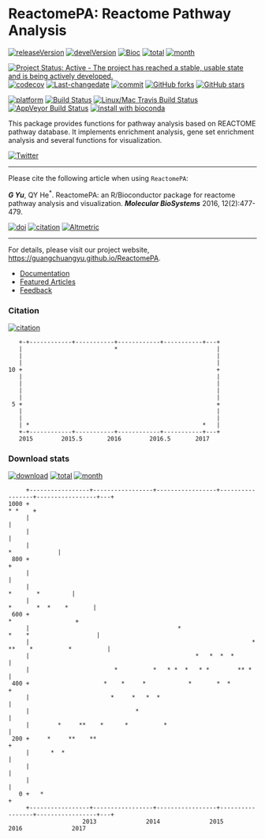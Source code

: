 ReactomePA: Reactome Pathway Analysis
=====================================

[![releaseVersion](https://img.shields.io/badge/release%20version-1.18.1-green.svg?style=flat)](https://bioconductor.org/packages/ReactomePA) [![develVersion](https://img.shields.io/badge/devel%20version-1.19.1-green.svg?style=flat)](https://github.com/GuangchuangYu/ReactomePA) [![Bioc](http://www.bioconductor.org/shields/years-in-bioc/clusterProfiler.svg)](https://www.bioconductor.org/packages/devel/bioc/html/clusterProfiler.html#since) [![total](https://img.shields.io/badge/downloads-25803/total-blue.svg?style=flat)](https://bioconductor.org/packages/stats/bioc/ReactomePA) [![month](https://img.shields.io/badge/downloads-997/month-blue.svg?style=flat)](https://bioconductor.org/packages/stats/bioc/ReactomePA)

[![Project Status: Active - The project has reached a stable, usable state and is being actively developed.](http://www.repostatus.org/badges/latest/active.svg)](http://www.repostatus.org/#active) [![codecov](https://codecov.io/gh/GuangchuangYu/ReactomePA/branch/master/graph/badge.svg)](https://codecov.io/gh/GuangchuangYu/ReactomePA/) [![Last-changedate](https://img.shields.io/badge/last%20change-2017--01--03-green.svg)](https://github.com/GuangchuangYu/ReactomePA/commits/master) [![commit](http://www.bioconductor.org/shields/commits/bioc/ReactomePA.svg)](https://www.bioconductor.org/packages/devel/bioc/html/ReactomePA.html#svn_source) [![GitHub forks](https://img.shields.io/github/forks/GuangchuangYu/ReactomePA.svg)](https://github.com/GuangchuangYu/ReactomePA/network) [![GitHub stars](https://img.shields.io/github/stars/GuangchuangYu/ReactomePA.svg)](https://github.com/GuangchuangYu/ReactomePA/stargazers)

[![platform](http://www.bioconductor.org/shields/availability/devel/ReactomePA.svg)](https://www.bioconductor.org/packages/devel/bioc/html/ReactomePA.html#archives) [![Build Status](http://www.bioconductor.org/shields/build/devel/bioc/ReactomePA.svg)](https://bioconductor.org/checkResults/devel/bioc-LATEST/ReactomePA/) [![Linux/Mac Travis Build Status](https://img.shields.io/travis/GuangchuangYu/ReactomePA/master.svg?label=Mac%20OSX%20%26%20Linux)](https://travis-ci.org/GuangchuangYu/ReactomePA) [![AppVeyor Build Status](https://img.shields.io/appveyor/ci/Guangchuangyu/ReactomePA/master.svg?label=Windows)](https://ci.appveyor.com/project/GuangchuangYu/ReactomePA) [![install with bioconda](https://img.shields.io/badge/install%20with-bioconda-green.svg?style=flat)](http://bioconda.github.io/recipes/bioconductor-reactomepa/README.html)

This package provides functions for pathway analysis based on REACTOME pathway database. It implements enrichment analysis, gene set enrichment analysis and several functions for visualization.

[![Twitter](https://img.shields.io/twitter/url/https/github.com/GuangchuangYu/ReactomePA.svg?style=social)](https://twitter.com/intent/tweet?hashtags=ReactomePA&url=http://pubs.rsc.org/en/Content/ArticleLanding/2016/MB/C5MB00663E#!divAbstract)

------------------------------------------------------------------------

Please cite the following article when using `ReactomePA`:

***G Yu***, QY He<sup>\*</sup>. ReactomePA: an R/Bioconductor package for reactome pathway analysis and visualization. ***Molecular BioSystems*** 2016, 12(2):477-479.

[![doi](https://img.shields.io/badge/doi-10.1039/c5mb00663e-green.svg?style=flat)](http://dx.doi.org/10.1039/c5mb00663e) [![citation](https://img.shields.io/badge/cited%20by-16-green.svg?style=flat)](https://scholar.google.com.hk/scholar?oi=bibs&hl=en&cites=3311691878690959578) [![Altmetric](https://img.shields.io/badge/Altmetric-14-green.svg?style=flat)](https://www.altmetric.com/details/4796667)

------------------------------------------------------------------------

For details, please visit our project website, <https://guangchuangyu.github.io/ReactomePA>.

-   [Documentation](https://guangchuangyu.github.io/ReactomePA/documentation/)
-   [Featured Articles](https://guangchuangyu.github.io/ReactomePA/featuredArticles/)
-   [Feedback](https://guangchuangyu.github.io/ReactomePA/#feedback)

### Citation

[![citation](https://img.shields.io/badge/cited%20by-16-green.svg?style=flat)](https://scholar.google.com.hk/scholar?oi=bibs&hl=en&cites=3311691878690959578)

       +-+------------+-----------+------------+-----------+---+
       |                          *                            |
       |                                                       |
       |                                                       |
    10 +                                                       +
       |                                                       |
       |                                                       |
       |                                                       |
       |                                                       |
     5 +                                                       +
       |                                                       |
       |                                                       |
       | *                                                 *   |
       +-+------------+-----------+------------+-----------+---+
       2015        2015.5       2016        2016.5       2017   

### Download stats

[![download](http://www.bioconductor.org/shields/downloads/ReactomePA.svg)](https://bioconductor.org/packages/stats/bioc/ReactomePA/) [![total](https://img.shields.io/badge/downloads-25803/total-blue.svg?style=flat)](https://bioconductor.org/packages/stats/bioc/ReactomePA) [![month](https://img.shields.io/badge/downloads-997/month-blue.svg?style=flat)](https://bioconductor.org/packages/stats/bioc/ReactomePA)

         +-----------------+-----------------+-----------------+-----------------+-----------------+---+
    1000 +                                                                                      * *    +
         |                                                                                             |
         |                                                                                             |
         |                                                                               *             |
     800 +                                                                                             +
         |                                                                                             |
         |                                                                           *       *         |
         |                                                                     *       *  *    *       |
     600 +                                                                          *                  +
         |                                          *                         *    *                   |
         |                                                               * **    *          *          |
         |                                               *   *  *  *                                   |
         |                        *          *   * *  *   * *        ** *                              |
     400 +                     *    *     *            *       *  *                                    +
         |                       *     *   *  *                                                        |
         |                              *                                                              |
         |        *     **    *      *          *                                                      |
     200 +     *     **    **                                                                          +
         |      *  *                                                                                   |
         |                                                                                             |
         |                                                                                             |
       0 +   *                                                                                         +
         +-----------------+-----------------+-----------------+-----------------+-----------------+---+
                         2013              2014              2015              2016              2017
